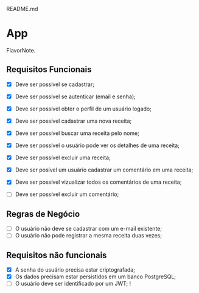 README.md

# App

FlavorNote.

## Requisitos Funcionais

- [x] Deve ser possível se cadastrar;
- [x] Deve ser possível se autenticar (email e senha);
- [x] Deve ser possível obter o perfil de um usuário logado;

- [x] Deve ser possível cadastrar uma nova receita;
- [x] Deve ser possível buscar uma receita pelo nome;
- [x] Deve ser possível o usuário pode ver os detalhes de uma receita;
- [x] Deve ser possível excluir uma receita;

- [x] Deve ser posível um usuário cadastrar um comentário em uma receita;
- [x] Deve ser possível vizualizar todos os comentários de uma receita;
- [ ] Deve ser possível excluir um comentário;

## Regras de Negócio

- [ ] O usuário não deve se cadastrar com um e-mail existente;
- [ ] O usuário não pode registrar a mesma receita duas vezes;
 
## Requisitos não funcionais

- [x] A senha do usuário precisa estar criptografada;
- [x] Os dados precisam estar persistidos em um banco PostgreSQL;
- [ ] O usuário deve ser identificado por um JWT; !